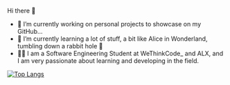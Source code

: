 Hi there 👋

- 🔭 I’m currently working on personal projects to showcase on my GitHub...
- 🌱 I’m currently learning a lot of stuff, a bit like Alice in Wonderland, tumbling down a rabbit hole 🐰
- 👨‍🎓 I am a Software Engineering Student at WeThinkCode_ and ALX, and I am very passionate about learning and developing in the field.


[![Top Langs](https://github-readme-stats.vercel.app/api/top-langs/?username=Sashlyn-Govindasamy-Dev)](https://github.com/Sashlyn-Govindasamy-Dev/github-readme-stats)
